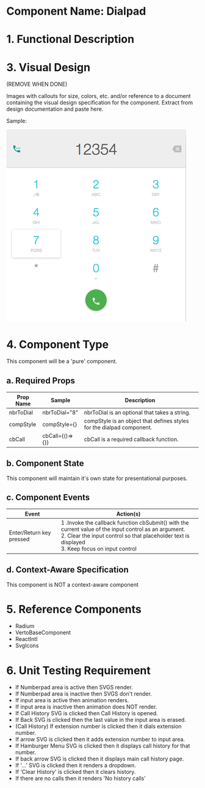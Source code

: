 # Component Name:  Dialpad   #
# 1. Functional Description #



# 3. Visual Design #  

(REMOVE WHEN DONE)

Images with callouts for size, colors, etc. and/or reference to a document containing the visual design specification for the component.  Extract from design documentation and paste here.

Sample:

![Dialpad](./img/dialpad.png)

# 4. Component Type #

This component will be a 'pure' component.

## a. Required Props ##

| Prop Name | Sample | Description |
| ------------ | ------------- | ------------- |
| nbrToDial | nbrToDial="8"| nbrToDial is an optional that takes a string. |
| compStyle |  compStyle={} | compStyle is an object that defines styles for the dialpad component. |
| cbCall | cbCall={()=>{}} |  cbCall is a required callback function. |



## b. Component State ##

This component will maintain it's own state for presentational purposes.

## c. Component Events ##

Event | Action(s)
------------ | -------------
Enter/Return key pressed | 1 .Invoke the callback function cbSubmit() with the current value of the input control as an argument. <br> 2. Clear the input control so that placeholder text is displayed </br>  3. Keep focus on input control


## d. Context-Aware Specification ##

This component is NOT a context-aware component

# 5. Reference Components #

- Radium
- VertoBaseComponent
- ReactIntl
- SvgIcons


# 6. Unit Testing Requirement #
- If Numberpad area is active then SVGS render.
- If Numberpad area is inactive then SVGS don't render.
- If input area is active then animation renders.
- If input area is inactive then animation does NOT render.
- If Call History SVG is clicked then Call History is opened.
- If Back SVG is clicked then the last value in the input area is erased.
- (Call History) If extension number is clicked then it dials extension number.
- If arrow SVG is clicked then it adds extension number to input area.
- If Hamburger Menu SVG is clicked then it displays call history for that number.
- If back arrow SVG is clicked then it displays main call history page.
- If '...' SVG is clicked then it renders a dropdown.
- If 'Clear History' is clicked then it clears history.
- If there are no calls then it renders 'No history calls'
